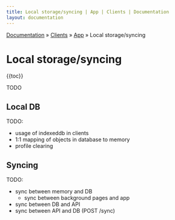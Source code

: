 ```yaml
---
title: Local storage/syncing | App | Clients | Documentation
layout: documentation
---
```


<div class="breadcrumb">
    <a href="/docs">Documentation</a> &raquo;
    <a href="/docs/clients/index">Clients</a> &raquo;
    <a href="/docs/clients/app/index">App</a> &raquo;
    Local storage/syncing
</div>

# Local storage/syncing
{{toc}}

TODO

## Local DB
TODO:

- usage of indexeddb in clients
- 1:1 mapping of objects in database to memory
- profile clearing

## Syncing
TODO:

- sync between memory and DB
  - sync between background pages and app
- sync between DB and API
- sync between API and DB (POST /sync)

